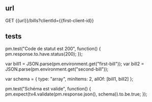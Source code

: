 ## url
GET {{url}}/bills?clientId={{first-client-id}}

## tests
pm.test("Code de statut est 200", function() {
    pm.response.to.have.status(200);
});

var bill1 = JSON.parse(pm.environment.get("first-bill"));
var bill2 = JSON.parse(pm.environment.get("second-bill"));

var schema = {
    type: "array",
    minItems: 2,
    allOf: [bill1, bill2]
};

pm.test("Schéma est valide", function() {
    pm.expect(tv4.validate(pm.response.json(), schema)).to.be.true;
});